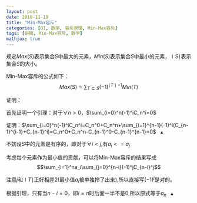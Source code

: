 ```yaml
---
layout: post
date: 2018-11-19
title: "Min-Max容斥"
categories: [OI, 数学, 容斥原理, Min-Max容斥]
tags: [讲稿, Min-Max容斥, 数学]
mathjax: true
---
```


规定$Max(S)$表示集合$S$中最大的元素，$Min(S)$表示集合$S$中最小的元素，$\mid S\mid$表示集合$S$的大小。

Min-Max容斥的公式如下：
$$Max(S)=\sum_{T\subseteq S}(-1)^{\mid T\mid +1}Min(T)$$

证明：

首先证明一个引理：对于$\forall n>0$，$\sum_{i=0}^n(-1)^iC_n^i=0$

证明：$\sum_{i=0}^n(-1)^iC_n^i=C_n^0+C_n^n+\sum_{i=1}^{n-1}(-1)^i(C_{n-1}^{i-1}+C_{n-1}^i)=C_n^0+C_n^n-C_{n-1}^0-C_{n-1}^{n-1}=0$ &nbsp; $\blacktriangle$

不妨设$S$中的元素是有序的，即对于$\forall i<j$,有$a_i<=a_j$

考虑每个元素作为最小值的贡献，可以将Min-Max容斥的结果写成
$$\sum_{i=1}^na_i\sum_{j=0}^{n-i}(-1)^jC_{n-i}^j$$

注意$j$和$\mid T\mid$正好相差2(最小值$a_i$被单独拎了出来),所以直接写$(-1)^j$是对的。

根据引理，只有当$n-i=0$，即$i=n$时后面一半不是0,所以原式等于$a_n$ &nbsp; $\blacktriangle$